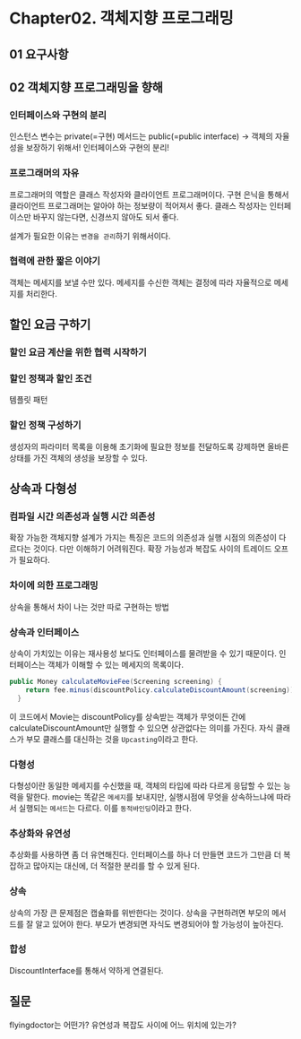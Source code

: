 # Chapter02. 객체지향 프로그래밍

## 01 요구사항

## 02 객체지향 프로그래밍을 향해

### 인터페이스와 구현의 분리
인스턴스 변수는 private(=구현)
메서드는 public(=public interface) -> 객체의 자율성을 보장하기 위해서!
인터페이스와 구현의 분리!

### 프로그래머의 자유
프로그래머의 역할은 클래스 작성자와 클라이언트 프로그래머이다. 
구현 은닉을 통해서 클라이언트 프로그래머는 알아야 하는 정보량이 적어져서 좋다. 
클래스 작성자는 인터페이스만 바꾸지 않는다면, 신경쓰지 않아도 되서 좋다. 

설계가 필요한 이유는 `변경을 관리`하기 위해서이다.

### 협력에 관한 짧은 이야기
객체는 메세지를 보낼 수만 있다. 메세지를 수신한 객체는 결정에 따라 자율적으로 메세지를 처리한다. 

## 할인 요금 구하기
### 할인 요금 계산을 위한 협력 시작하기
### 할인 정책과 할인 조건
템플릿 패턴

### 할인 정책 구성하기

생성자의 파라미터 목록을 이용해 초기화에 필요한 정보를 전달하도록 강제하면 올바른 상태를 가진 객체의 생성을 보장할 수 있다.

## 상속과 다형성
### 컴파일 시간 의존성과 실행 시간 의존성
확장 가능한 객체지향 설계가 가지는 특징은 코드의 의존성과 실행 시점의 의존성이 다르다는 것이다. 다만 이해하기 어려워진다. 
확장 가능성과 복잡도 사이의 트레이드 오프가 필요하다. 

### 차이에 의한 프로그래밍
상속을 통해서 차이 나는 것만 따로 구현하는 방법

### 상속과 인터페이스
상속이 가치있는 이유는 재사용성 보다도 인터페이스를 물려받을 수 있기 때문이다. 
인터페이스는 객체가 이해할 수 있는 메세지의 목록이다. 

```java
public Money calculateMovieFee(Screening screening) {
    return fee.minus(discountPolicy.calculateDiscountAmount(screening));
  }
```

이 코드에서 Movie는 discountPolicy를 상속받는 객체가 무엇이든 간에 calculateDiscountAmount만 실행할 수 있으면 상관없다는 의미를 가진다.
자식 클래스가 부모 클래스를 대신하는 것을 `Upcasting`이라고 한다. 

### 다형성 
다형성이란 동일한 메세지를 수신했을 때, 객체의 타입에 따라 다르게 응답할 수 있는 능력을 말한다. 
movie는 똑같은 `메세지`를 보내지만, 실행시점에 무엇을 상속하느냐에 따라서 실행되는 `메서드`는 다르다.
이를 `동적바인딩`이라고 한다. 

### 추상화와 유연성
추상화를 사용하면 좀 더 유연해진다. 
인터페이스를 하나 더 만들면 코드가 그만큼 더 복잡하고 많아지는 대신에, 더 적절한 분리를 할 수 있게 된다. 

### 상속
상속의 가장 큰 문제점은 캡슐화를 위반한다는 것이다. 상속을 구현하려면 부모의 메서드를 잘 알고 있어야 한다. 
부모가 변경되면 자식도 변경되어야 할 가능성이 높아진다. 

### 합성
DiscountInterface를 통해서 약하게 연결된다.

## 질문
flyingdoctor는 어떤가? 유연성과 복잡도 사이에 어느 위치에 있는가?
